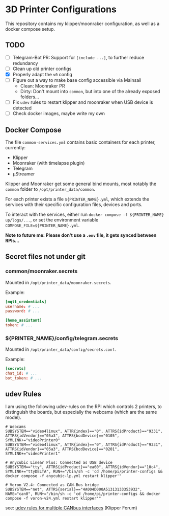 # 3D Printer Configurations

This repository contains my klipper/moonraker configuration, as well as a docker compose setup.

## TODO
- [ ] Telegram-Bot PR: Support for `[include ...]`, to further reduce redundancy
- [ ] Clean up old printer configs
- [x] Properly adapt the `v0` config
- [ ] Figure out a way to make base config accessible via Mainsail
    - Clean: Moonraker PR
    - Dirty: Don't mount into `common`, but into one of the already exposed folders...
- [ ] Fix `udev` rules to restart klipper and moonraker when USB device is detected
- [ ] Check docker images, maybe write my own

## Docker Compose

The file `common-services.yml` contains basic containers for each printer, currently:
- Klipper
- Moonraker (with timelapse plugin)
- Telegram
- µStreamer

Klipper and Moonraker get some general bind mounts, most notably the `common` folder to `/opt/printer_data/common`.

For each printer exists a file `${PRINTER_NAME}.yml`, which extends the services with their specific configuration files, devices and ports.

To interact with the services, either run `docker compose -f ${PRINTER_NAME} up/logs/...`, or set the environment variable `COMPOSE_FILE=${PRINTER_NAME}.yml`.

**Note to future me: Please don't use a `.env` file, it gets synced between RPIs...**

## Secret files not under git
### common/moonraker.secrets
Mounted in `/opt/printer_data/moonraker.secrets`.

Example:
```conf
[mqtt_credentials]
username: # ...
password: # ...

[home_assistant]
token: # ...
```

### ${PRINTER_NAME}/config/telegram.secrets
Mounted in `/opt/printer_data/config/secrets.conf`.

Example:
```conf
[secrets]
chat_id: # ...
bot_token: # ...
```

## udev Rules
I am using the following udev-rules on the RPI which controls 2 printers, to distinguish the boards, but especially the webcams (which are the same model).

```udev
# Webcams
SUBSYSTEM=="video4linux", ATTR{index}=="0", ATTRS{idProduct}=="9331", ATTRS{idVendor}=="05a3", ATTRS{bcdDevice}=="0105", SYMLINK+="videoPrinter0"
SUBSYSTEM=="video4linux", ATTR{index}=="0", ATTRS{idProduct}=="9331", ATTRS{idVendor}=="05a3", ATTRS{bcdDevice}=="0201", SYMLINK+="videoPrinter1"

# Anycubic Linear Plus: Connected as USB device
SUBSYSTEM=="tty", ATTRS{idProduct}=="ea60", ATTRS{idVendor}=="10c4", SYMLINK+="ttyDELTA", RUN+="/bin/sh -c 'cd /home/pi/printer-configs && docker compose -f anycubic-lp.yml restart klipper'"

# Voron V2.4: Connected as CAN-Bus bridge
SUBSYSTEM=="net", ATTRS{serial}=="4A004D000A51313133353932", NAME="can0", RUN+="/bin/sh -c 'cd /home/pi/printer-configs && docker compose -f voron-v24.yml restart klipper'"
```
see:  [udev rules for multiple CANbus interfaces](https://klipper.discourse.group/t/setting-up-udev-rules-for-multiple-canbus-interfaces/16211) (Klipper Forum)
